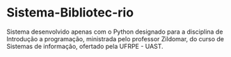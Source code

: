 # Sistema-Bibliotec-rio
Sistema desenvolvido apenas com o Python designado para a disciplina de Introdução a programação, ministrada pelo professor Zildomar, do curso de Sistemas de informação, ofertado pela UFRPE - UAST.
